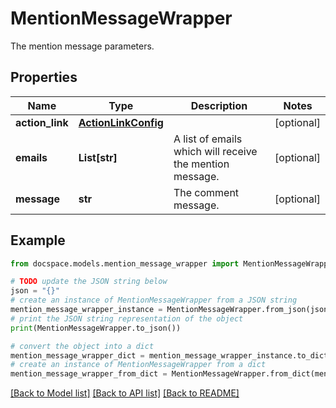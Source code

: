 # MentionMessageWrapper

The mention message parameters.

## Properties

Name | Type | Description | Notes
------------ | ------------- | ------------- | -------------
**action_link** | [**ActionLinkConfig**](ActionLinkConfig.md) |  | [optional] 
**emails** | **List[str]** | A list of emails which will receive the mention message. | [optional] 
**message** | **str** | The comment message. | [optional] 

## Example

```python
from docspace.models.mention_message_wrapper import MentionMessageWrapper

# TODO update the JSON string below
json = "{}"
# create an instance of MentionMessageWrapper from a JSON string
mention_message_wrapper_instance = MentionMessageWrapper.from_json(json)
# print the JSON string representation of the object
print(MentionMessageWrapper.to_json())

# convert the object into a dict
mention_message_wrapper_dict = mention_message_wrapper_instance.to_dict()
# create an instance of MentionMessageWrapper from a dict
mention_message_wrapper_from_dict = MentionMessageWrapper.from_dict(mention_message_wrapper_dict)
```
[[Back to Model list]](../README.md#documentation-for-models) [[Back to API list]](../README.md#documentation-for-api-endpoints) [[Back to README]](../README.md)


